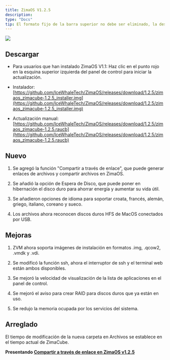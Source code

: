 ```yaml
---
title: ZimaOS V1.2.5
description: 
type: "Docs"
tip: El formato fijo de la barra superior no debe ser eliminado, la descripción es para el artículo, si no se completa se tomará el primer párrafo del contenido.
---
```

![](https://manage.icewhale.io/api/static/docs/1730184763693_image.png)

## Descargar
- Para usuarios que han instalado ZimaOS V1.1:
Haz clic en el punto rojo en la esquina superior izquierda del panel de control para iniciar la actualización.
- Instalador: [https://github.com/IceWhaleTech/ZimaOS/releases/download/1.2.5/zimaos_zimacube-1.2.5_installer.img](https://github.com/IceWhaleTech/ZimaOS/releases/download/1.2.5/zimaos_zimacube-1.2.5_installer.img)

- Actualización manual: [https://github.com/IceWhaleTech/ZimaOS/releases/download/1.2.5/zimaos_zimacube-1.2.5.raucb](https://github.com/IceWhaleTech/ZimaOS/releases/download/1.2.5/zimaos_zimacube-1.2.5.raucb)

## Nuevo
1. Se agregó la función "Compartir a través de enlace", que puede generar enlaces de archivos y compartir archivos en ZimaOS.

2. Se añadió la opción de Espera de Disco, que puede poner en hibernación el disco duro para ahorrar energía y aumentar su vida útil.

3. Se añadieron opciones de idioma para soportar croata, francés, alemán, griego, italiano, coreano y sueco.

4. Los archivos ahora reconocen discos duros HFS de MacOS conectados por USB.

## Mejoras
1. ZVM ahora soporta imágenes de instalación en formatos .img, .qcow2, .vmdk y .vdi.

2. Se modificó la función ssh, ahora el interruptor de ssh y el terminal web están ambos disponibles.

3. Se mejoró la velocidad de visualización de la lista de aplicaciones en el panel de control.

4. Se mejoró el aviso para crear RAID para discos duros que ya están en uso.

5. Se redujo la memoria ocupada por los servicios del sistema.

## Arreglado

El tiempo de modificación de la nueva carpeta en Archivos se establece en el tiempo actual de ZimaCube.

**Presentando [Compartir a través de enlace en ZimaOS v1.2.5](https://www.youtube.com/watch?v=b6oyZNQendw)**